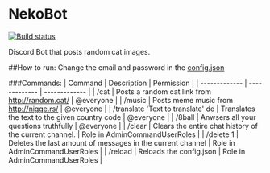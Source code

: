 # NekoBot
[![Build status](https://ci.appveyor.com/api/projects/status/fjlpei28tsfwfd1i?svg=true)](https://ci.appveyor.com/project/dreanor/nekobot)

Discord Bot that posts random cat images.

##How to run:
Change the email and password in the [config.json](https://github.com/dreanor/NekoBot/blob/master/NekoBot/config.json)

###Commands:
| Command | Description | Permission |
| ------------- | ------------- | ------------- |
| /cat  | Posts a random cat link from http://random.cat/  | @everyone |
| /music | Posts meme music from http://nigge.rs/ | @everyone |
| /translate 'Text to translate' de | Translates the text to the given country code | @everyone |
| /8ball | Anwsers all your questions truthfully | @everyone |
| /clear | Clears the entire chat history of the current channel. | Role in AdminCommandUserRoles |
| /delete 1 | Deletes the last amount of messages in the current channel | Role in AdminCommandUserRoles |
| /reload | Reloads the config.json | Role in AdminCommandUserRoles |
